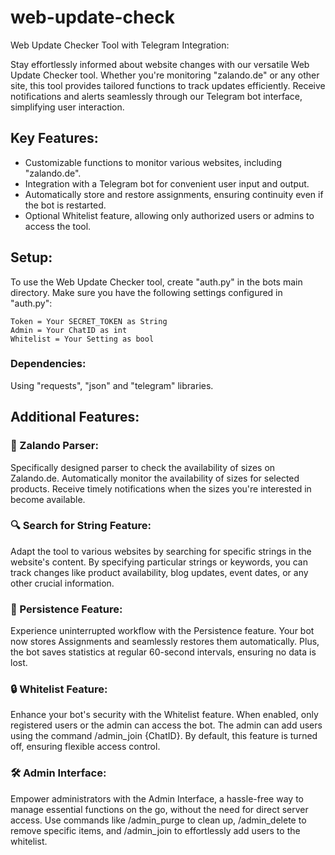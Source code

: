 # web-update-check
Web Update Checker Tool with Telegram Integration:

Stay effortlessly informed about website changes with our versatile Web Update Checker tool. 
Whether you're monitoring "zalando.de" or any other site, this tool provides tailored functions to track updates efficiently.
Receive notifications and alerts seamlessly through our Telegram bot interface, simplifying user interaction.

## Key Features:
+ Customizable functions to monitor various websites, including "zalando.de".
+ Integration with a Telegram bot for convenient user input and output.
+ Automatically store and restore assignments, ensuring continuity even if the bot is restarted.
+ Optional Whitelist feature, allowing only authorized users or admins to access the tool.

## Setup:
To use the Web Update Checker tool, create "auth.py" in the bots main directory.
Make sure you have the following settings configured in "auth.py":
```
Token = Your SECRET_TOKEN as String
Admin = Your ChatID as int
Whitelist = Your Setting as bool
```
### Dependencies:
Using "requests", "json" and "telegram" libraries.

## Additional Features: 

### 👢 Zalando Parser:
Specifically designed parser to check the availability of sizes on Zalando.de. Automatically monitor the availability of sizes for selected products.
Receive timely notifications when the sizes you're interested in become available.

### 🔍 Search for String Feature:
Adapt the tool to various websites by searching for specific strings in the website's content. By specifying particular strings or keywords, you can track changes like product availability, blog updates, event dates, or any other crucial information.

### 💾 Persistence Feature:
Experience uninterrupted workflow with the Persistence feature. Your bot now stores Assignments and seamlessly restores them automatically. Plus, the bot saves statistics at regular 60-second intervals, ensuring no data is lost.

### 🔒 Whitelist Feature:
Enhance your bot's security with the Whitelist feature. When enabled, only registered users or the admin can access the bot. The admin can add users using the command /admin_join {ChatID}. By default, this feature is turned off, ensuring flexible access control.

### 🛠️ Admin Interface:
Empower administrators with the Admin Interface, a hassle-free way to manage essential functions on the go, without the need for direct server access. Use commands like /admin_purge to clean up, /admin_delete to remove specific items, and /admin_join to effortlessly add users to the whitelist.
